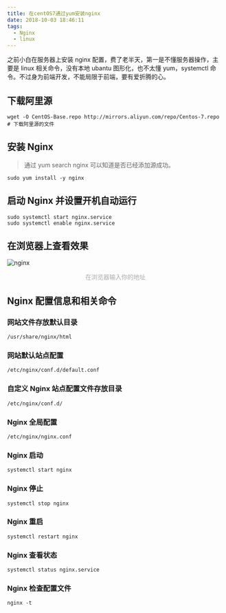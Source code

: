```yaml
---
title: 在centOS7通过yum安装nginx
date: 2018-10-03 18:46:11
tags:
  - Nginx
  - linux
---
```


之前小白在服务器上安装 nginx 配置，费了老半天，第一是不懂服务器操作，主要是 linux 相关命令，没有本地 ubantu 图形化，也不太懂 yum，systemctl 命令。不过身为前端开发，不能局限于前端，要有爱折腾的心。

## 下载阿里源

```
wget -O CentOS-Base.repo http://mirrors.aliyun.com/repo/Centos-7.repo	# 下载阿里源的文件
```

## 安装 Nginx

> 通过 yum search nginx 可以知道是否已经添加源成功。

```
sudo yum install -y nginx
```

## 启动 Nginx 并设置开机自动运行

```
sudo systemctl start nginx.service
sudo systemctl enable nginx.service
```

## 在浏览器上查看效果

![nginx](http://pic.davontt.com/picGo/website.png)

<center style="color:#AAAAAA">在浏览器输入你的地址</center>

## Nginx 配置信息和相关命令

### 网站文件存放默认目录

```
/usr/share/nginx/html
```

### 网站默认站点配置

```
/etc/nginx/conf.d/default.conf
```

### 自定义 Nginx 站点配置文件存放目录

```
/etc/nginx/conf.d/
```

### Nginx 全局配置

```
/etc/nginx/nginx.conf
```

### Nginx 启动

```
systemctl start nginx
```

### Nginx 停止

```
systemctl stop nginx
```

### Nginx 重启

```
systemctl restart nginx
```

### Nginx 查看状态

```
systemctl status nginx.service
```

### Nginx 检查配置文件

```
nginx -t
```
